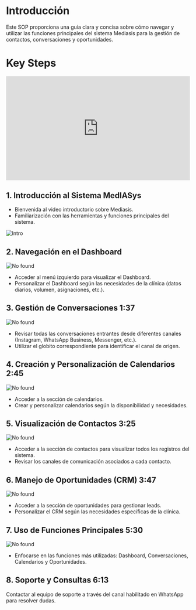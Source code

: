 # Introducción
Este SOP proporciona una guía clara y concisa sobre cómo navegar y utilizar las funciones principales del sistema Mediasis para la gestión de contactos, conversaciones y oportunidades.

# Key Steps
<div style="position: relative; padding-bottom: 56.25%; height: 0;"><iframe src="https://www.loom.com/embed/f3a3c0ac449f479181aaf811fc2fcb27?sid=0b08614c-ebbd-40bc-9324-9f6298862869" frameborder="0" webkitallowfullscreen mozallowfullscreen allowfullscreen style="position: absolute; top: 0; left: 0; width: 100%; height: 100%;"></iframe></div>

## 1. Introducción al Sistema MedIASys

- Bienvenida al video introductorio sobre Mediasis.
- Familiarización con las herramientas y funciones principales del sistema.

![Intro](https://raw.githubusercontent.com/lsalazarti202451-a11y/agencia-docs/main/img/intro.jpg)

## 2. Navegación en el Dashboard
![No found ](img/intro2.jpg)

- Acceder al menú izquierdo para visualizar el Dashboard.
- Personalizar el Dashboard según las necesidades de la clínica (datos diarios, volumen, asignaciones, etc.).

## 3. Gestión de Conversaciones 1:37
![No found ](img/intro3.jpg)

- Revisar todas las conversaciones entrantes desde diferentes canales (Instagram, WhatsApp Business, Messenger, etc.).
- Utilizar el globito correspondiente para identificar el canal de origen.

## 4. Creación y Personalización de Calendarios 2:45
![No found ](img/intro4.jpg)

- Acceder a la sección de calendarios.
- Crear y personalizar calendarios según la disponibilidad y necesidades.
## 5. Visualización de Contactos 3:25
![No found ](img/intro5.jpg)

- Acceder a la sección de contactos para visualizar todos los registros del sistema.
- Revisar los canales de comunicación asociados a cada contacto.

## 6. Manejo de Oportunidades (CRM) 3:47
![No found ](img/intro6.jpg)

- Acceder a la sección de oportunidades para gestionar leads.
- Personalizar el CRM según las necesidades específicas de la clínica.

## 7. Uso de Funciones Principales 5:30
![No found ](img/intro.jpg)
- Enfocarse en las funciones más utilizadas: Dashboard, Conversaciones, Calendarios y Oportunidades.

## 8. Soporte y Consultas 6:13

Contactar al equipo de soporte a través del canal habilitado en WhatsApp para resolver dudas.




